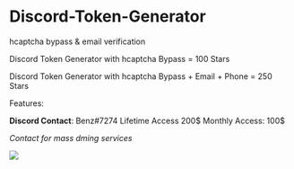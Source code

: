 # Discord-Token-Generator
hcaptcha bypass &amp; email verification

Discord Token Generator with hcaptcha Bypass = 100 Stars

Discord Token Generator with hcaptcha Bypass + Email + Phone = 250 Stars

Features:

**Discord Contact**: Benz#7274
Lifetime Access 200$
Monthly Access: 100$

*Contact for mass dming services*

![](https://i.imgur.com/99cGTMa.png)

